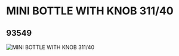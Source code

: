 # MINI BOTTLE WITH KNOB 311/40
## 93549
![MINI BOTTLE WITH KNOB 311/40](https://lc-www-live-s.legocdn.com/media/bricks/5/2/4618266.jpg)
